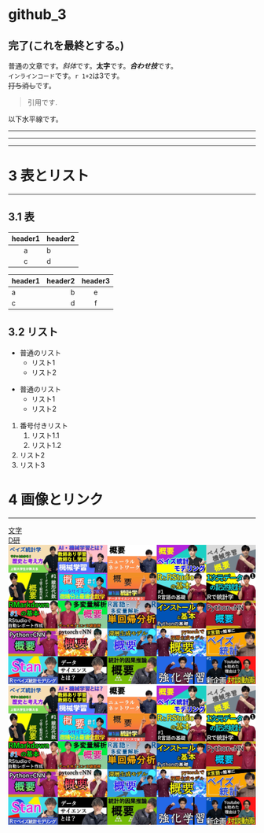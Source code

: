# github_3

## 完了(これを最終とする。)

普通の文章です。*斜体*です。**太字**です。***合わせ技***です。  
`インラインコード`です。`r 1+2`は3です。  
~~打ち消し~~です。  

> 引用です.


以下水平線です。

---

***

___

  
  
# 3 表とリスト
***

## 3.1 表
|header1|header2|
|:-:|-|
|a|b|
|c|d|

|header1|header2|header3|
|:-|-:|:-:|
|a|b|e|
|c|d|f|

## 3.2 リスト  
  
* 普通のリスト
  * リスト1
  * リスト2
  
- 普通のリスト
  - リスト1
  - リスト2
  
1. 番号付きリスト
    1. リスト1.1
    1. リスト1.2
1. リスト2
1. リスト3
# 4 画像とリンク
***
[文字](urlや画像)  
[D研](https://tatsukioike.com/)  
![image](image/sample.jpg)  
[![image](image/sample.jpg)](https://www.youtube.com/channel/UCFDyXEywtNhdtwqC3GAkYuA)
